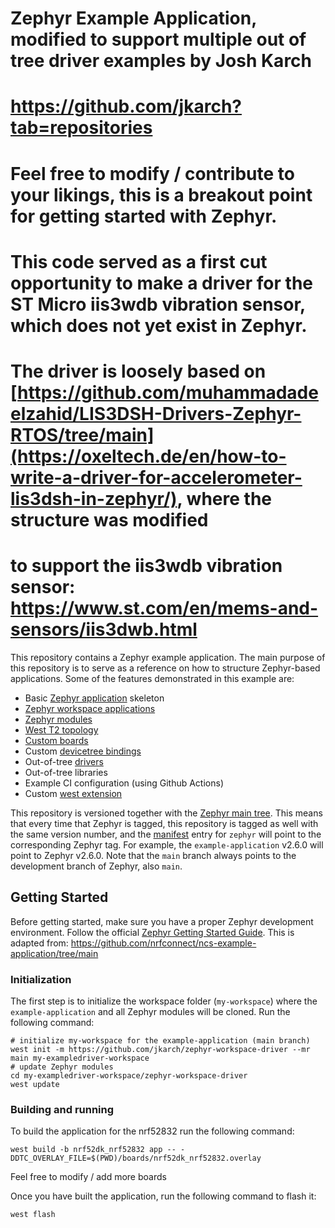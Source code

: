 # Zephyr Example Application, modified to support multiple out of tree driver examples by Josh Karch
# https://github.com/jkarch?tab=repositories
# Feel free to modify / contribute to your likings, this is a breakout point for getting started with Zephyr.
# This code served as a first cut opportunity to make a driver for the ST Micro iis3wdb vibration sensor, which does not yet exist in Zephyr.
# The driver is loosely based on [https://github.com/muhammadadeelzahid/LIS3DSH-Drivers-Zephyr-RTOS/tree/main](https://oxeltech.de/en/how-to-write-a-driver-for-accelerometer-lis3dsh-in-zephyr/), where the structure was modified
# to support the iis3wdb vibration sensor: https://www.st.com/en/mems-and-sensors/iis3dwb.html

This repository contains a Zephyr example application. The main purpose of this
repository is to serve as a reference on how to structure Zephyr-based
applications. Some of the features demonstrated in this example are:

- Basic [Zephyr application][app_dev] skeleton
- [Zephyr workspace applications][workspace_app]
- [Zephyr modules][modules]
- [West T2 topology][west_t2]
- [Custom boards][board_porting]
- Custom [devicetree bindings][bindings]
- Out-of-tree [drivers][drivers]
- Out-of-tree libraries
- Example CI configuration (using Github Actions)
- Custom [west extension][west_ext]

This repository is versioned together with the [Zephyr main tree][zephyr]. This
means that every time that Zephyr is tagged, this repository is tagged as well
with the same version number, and the [manifest](west.yml) entry for `zephyr`
will point to the corresponding Zephyr tag. For example, the `example-application`
v2.6.0 will point to Zephyr v2.6.0. Note that the `main` branch always
points to the development branch of Zephyr, also `main`.

[app_dev]: https://docs.zephyrproject.org/latest/develop/application/index.html
[workspace_app]: https://docs.zephyrproject.org/latest/develop/application/index.html#zephyr-workspace-app
[modules]: https://docs.zephyrproject.org/latest/develop/modules.html
[west_t2]: https://docs.zephyrproject.org/latest/develop/west/workspaces.html#west-t2
[board_porting]: https://docs.zephyrproject.org/latest/guides/porting/board_porting.html
[bindings]: https://docs.zephyrproject.org/latest/guides/dts/bindings.html
[drivers]: https://docs.zephyrproject.org/latest/reference/drivers/index.html
[zephyr]: https://github.com/zephyrproject-rtos/zephyr
[west_ext]: https://docs.zephyrproject.org/latest/develop/west/extensions.html

## Getting Started

Before getting started, make sure you have a proper Zephyr development
environment. Follow the official
[Zephyr Getting Started Guide](https://docs.zephyrproject.org/latest/getting_started/index.html).
This is adapted from: https://github.com/nrfconnect/ncs-example-application/tree/main

### Initialization

The first step is to initialize the workspace folder (``my-workspace``) where
the ``example-application`` and all Zephyr modules will be cloned. Run the following
command:

```shell
# initialize my-workspace for the example-application (main branch)
west init -m https://github.com/jkarch/zephyr-workspace-driver --mr main my-exampledriver-workspace
# update Zephyr modules
cd my-exampledriver-workspace/zephyr-workspace-driver
west update
```

### Building and running

To build the application for the nrf52832 run the following command:

```shell
west build -b nrf52dk_nrf52832 app -- -DDTC_OVERLAY_FILE=$(PWD)/boards/nrf52dk_nrf52832.overlay 
```

Feel free to modify / add more boards


Once you have built the application, run the following command to flash it:

```shell
west flash
```

